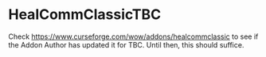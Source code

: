 # HealCommClassicTBC

Check https://www.curseforge.com/wow/addons/healcommclassic to see if the Addon Author has updated it for TBC. Until then,  this should suffice.
